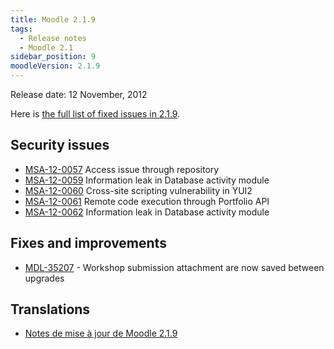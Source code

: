 ```yaml
---
title: Moodle 2.1.9
tags:
  - Release notes
  - Moodle 2.1
sidebar_position: 9
moodleVersion: 2.1.9
---
```


Release date: 12 November, 2012

Here is [the full list of fixed issues in 2.1.9](http://tracker.moodle.org/secure/IssueNavigator!executeAdvanced.jspa?jqlQuery=project+%3D+mdl+AND+resolution+%3D+fixed+AND+fixVersion+in+%28%222.1.9%22%29+ORDER+BY+priority+DESC&runQuery=true&clear=true).

## Security issues

- [MSA-12-0057](https://moodle.org/mod/forum/discuss.php?d=216155) Access issue through repository
- [MSA-12-0059](https://moodle.org/mod/forum/discuss.php?d=216157) Information leak in Database activity module
- [MSA-12-0060](https://moodle.org/mod/forum/discuss.php?d=216158) Cross-site scripting vulnerability in YUI2
- [MSA-12-0061](https://moodle.org/mod/forum/discuss.php?d=216159) Remote code execution through Portfolio API
- [MSA-12-0062](https://moodle.org/mod/forum/discuss.php?d=216160) Information leak in Database activity module

## Fixes and improvements

- [MDL-35207](https://tracker.moodle.org/browse/MDL-35207) - Workshop submission attachment are now saved between upgrades

## Translations

- [Notes de mise à jour de Moodle 2.1.9](https://docs.moodle.org/fr/Notes_de_mise_à_jour_de_Moodle_2.1.9)
